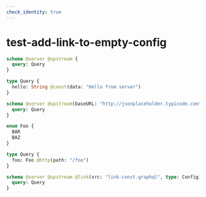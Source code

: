 ```yaml
---
check_identity: true
---
```


# test-add-link-to-empty-config

```graphql @file:link-const.graphql
schema @server @upstream {
  query: Query
}

type Query {
  hello: String @const(data: "Hello from server")
}
```

```graphql @file:link-enum.graphql
schema @server @upstream(baseURL: "http://jsonplaceholder.typicode.com") {
  query: Query
}

enum Foo {
  BAR
  BAZ
}

type Query {
  foo: Foo @http(path: "/foo")
}
```

```graphql @server
schema @server @upstream @link(src: "link-const.graphql", type: Config) @link(src: "link-enum.graphql", type: Config) {
  query: Query
}
```
